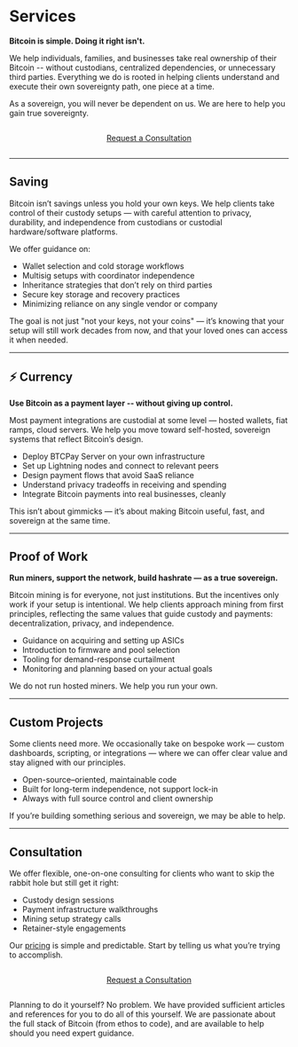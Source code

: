 # Services

<!--
Lord Jesus Christ, Son of the Living God
Have mercy on me
a sinner
-->

**Bitcoin is simple. Doing it right isn't.**

We help individuals, families, and businesses take real ownership of their Bitcoin -- without custodians, centralized dependencies, or unnecessary third parties. Everything we do is rooted in helping clients understand and execute their own sovereignty path, one piece at a time.

As a sovereign, you will never be dependent on us. We are here to help you gain true sovereignty.

<div style="text-align: center; margin: 2em 0;">
  <a href="/about/contact/" class="md-button md-button--primary">
    Request a Consultation
  </a>
</div>




---

## Saving

Bitcoin isn’t savings unless you hold your own keys. We help clients take control of their custody setups — with careful attention to privacy, durability, and independence from custodians or custodial hardware/software platforms.

We offer guidance on:

- Wallet selection and cold storage workflows
- Multisig setups with coordinator independence
- Inheritance strategies that don’t rely on third parties
- Secure key storage and recovery practices
- Minimizing reliance on any single vendor or company

The goal is not just "not your keys, not your coins" — it’s knowing that your setup will still work decades from now, and that your loved ones can access it when needed.




---

## ⚡ Currency

**Use Bitcoin as a payment layer -- without giving up control.**

Most payment integrations are custodial at some level — hosted wallets, fiat ramps, cloud servers. We help you move toward self-hosted, sovereign systems that reflect Bitcoin’s design.

- Deploy BTCPay Server on your own infrastructure
- Set up Lightning nodes and connect to relevant peers
- Design payment flows that avoid SaaS reliance
- Understand privacy tradeoffs in receiving and spending
- Integrate Bitcoin payments into real businesses, cleanly

This isn’t about gimmicks — it’s about making Bitcoin useful, fast, and sovereign at the same time.





---

## Proof of Work

**Run miners, support the network, build hashrate — as a true sovereign.**

Bitcoin mining is for everyone, not just institutions. But the incentives only work if your setup is intentional. We help clients approach mining from first principles, reflecting the same values that guide custody and payments: decentralization, privacy, and independence.

- Guidance on acquiring and setting up ASICs
- Introduction to firmware and pool selection
- Tooling for demand-response curtailment
- Monitoring and planning based on your actual goals

We do not run hosted miners. We help you run your own.



---

## Custom Projects

Some clients need more. We occasionally take on bespoke work — custom dashboards, scripting, or integrations — where we can offer clear value and stay aligned with our principles.

- Open-source–oriented, maintainable code
- Built for long-term independence, not support lock-in
- Always with full source control and client ownership

If you’re building something serious and sovereign, we may be able to help.




---

## Consultation

We offer flexible, one-on-one consulting for clients who want to skip the rabbit hole but still get it right:

- Custody design sessions
- Payment infrastructure walkthroughs
- Mining setup strategy calls
- Retainer-style engagements

Our [pricing](prices.md) is simple and predictable. Start by telling us what you’re trying to accomplish.

<div style="text-align: center; margin: 2em 0;">
  <a href="/about/contact/" class="md-button md-button--primary">
    Request a Consultation
  </a>
</div>


Planning to do it yourself? No problem. We have provided sufficient articles and references for you to do all of this yourself. We are passionate about the full stack of Bitcoin (from ethos to code), and are available to help should you need expert guidance.



